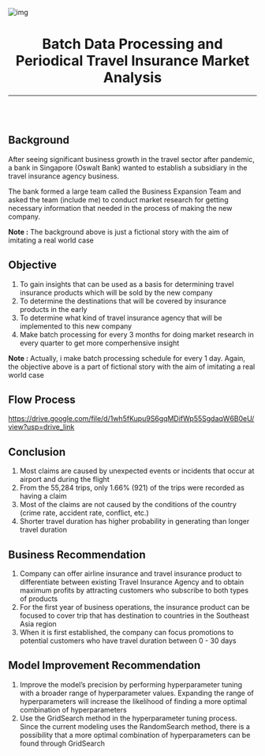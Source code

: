 ![img](https://www.bee.id/wp-content/uploads/2023/04/telemarketing-adalah.jpg)

<center>

<h1>Batch Data Processing and Periodical Travel Insurance Market Analysis</h1>

---

</center>

<br />
<br />

## **Background**
After seeing significant business growth in the travel sector after pandemic, a bank in Singapore (Oswalt Bank) wanted to establish a subsidiary in the travel insurance agency business. 

The bank formed a large team called the Business Expansion Team and asked the team (include me) to conduct market research for getting necessary information that needed in the process of making the new company.

**Note :**
The background above is just a fictional story with the aim of imitating a real world case

## **Objective**
1. To gain insights that can be used as a basis for determining travel insurance products which will be sold by the new company
2. To determine the destinations that will be covered by insurance products in the early
3. To determine what kind of travel insurance agency that will be implemented to this new company
4. Make batch processing for every 3 months for doing market research in every quarter to get more comperhensive insight

**Note :**
Actually, i make batch processing schedule for every 1 day. Again, the objective above is a part of fictional story with the aim of imitating a real world case

## **Flow Process**
https://drive.google.com/file/d/1wh5fKupu9S6gqMDifWp55SgdaqW6B0eU/view?usp=drive_link

## **Conclusion**
1. Most claims are caused by unexpected events or incidents that occur at airport and during the flight
2. From the 55,284 trips, only 1.66% (921) of the trips were recorded as having a claim 
3. Most of the claims are not caused by the conditions of the country (crime rate, accident rate, conflict, etc.)
4. Shorter travel duration has higher probability in generating than longer travel duration

## **Business Recommendation**
1. Company can offer airline insurance and travel insurance  product to differentiate between existing Travel Insurance Agency and to obtain maximum profits by attracting customers who subscribe to both types of products
2. For the first year of business operations, the insurance product can be focused to cover trip that has destination to countries in the Southeast Asia region
3. When it is first established, the company can focus promotions to potential customers who have travel duration between 0 -  30 days

## **Model Improvement Recommendation**

1. Improve the model’s precision by performing hyperparameter tuning with a broader range of hyperparameter values. Expanding the range of hyperparameters will increase the likelihood of finding a more optimal combination of hyperparameters
2. Use the GridSearch method in the hyperparameter tuning process. Since the current modeling uses the RandomSearch method, there is a possibility that a more optimal combination of hyperparameters can be found through GridSearch

